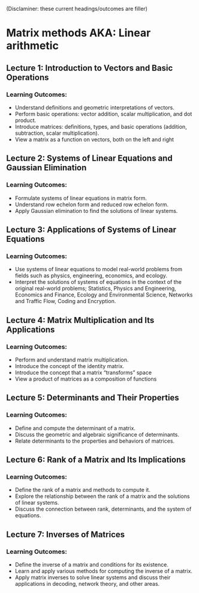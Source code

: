 (Disclaminer: these current headings/outcomes are filler)
# Matrix methods AKA: Linear arithmetic 

## Lecture 1: Introduction to Vectors and Basic Operations 
### Learning Outcomes: 
* Understand definitions and geometric interpretations of vectors. 
* Perform basic operations: vector addition, scalar multiplication, and dot product. 
* Introduce matrices: definitions, types, and basic operations (addition, subtraction, scalar multiplication). 
* View a matrix as a function on vectors, both on the left and right

## Lecture 2: Systems of Linear Equations and Gaussian Elimination 
### Learning Outcomes: 
* Formulate systems of linear equations in matrix form. 
* Understand row echelon form and reduced row echelon form. 
* Apply Gaussian elimination to find the solutions of linear systems. 

## Lecture 3: Applications of Systems of Linear Equations 
### Learning Outcomes: 
* Use systems of linear equations to model real-world problems from fields such as physics, engineering, economics, and ecology. 
* Interpret the solutions of systems of equations in the context of the original real-world problems; Statistics, Physics and Engineering, Economics and Finance, Ecology and Environmental Science,  Networks and Traffic Flow, Coding and Encryption. 

## Lecture 4: Matrix Multiplication and Its Applications 
### Learning Outcomes: 
* Perform and understand matrix multiplication. 
* Introduce the concept of the identity matrix. 
* Introduce the concept that a matrix “transforms” space 
* View a product of matrices as a composition of functions 

## Lecture 5: Determinants and Their Properties 
### Learning Outcomes: 
* Define and compute the determinant of a matrix. 
* Discuss the geometric and algebraic significance of determinants. 
* Relate determinants to the properties and behaviors of matrices. 

## Lecture 6: Rank of a Matrix and Its Implications 
### Learning Outcomes: 
* Define the rank of a matrix and methods to compute it. 
* Explore the relationship between the rank of a matrix and the solutions of linear systems. 
* Discuss the connection between rank, determinants, and the system of equations. 

## Lecture 7: Inverses of Matrices 
### Learning Outcomes: 
* Define the inverse of a matrix and conditions for its existence. 
* Learn and apply various methods for computing the inverse of a matrix. 
* Apply matrix inverses to solve linear systems and discuss their applications in decoding, network theory, and other areas. 

 
